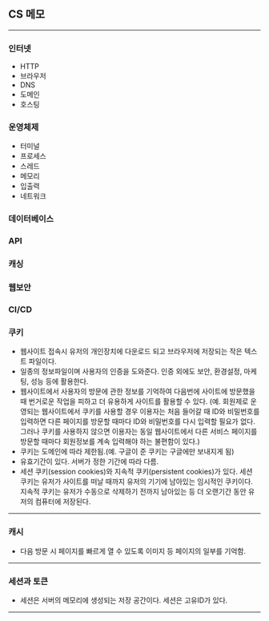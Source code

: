 ## CS 메모
---
### 인터넷
- HTTP
- 브라우저
- DNS
- 도메인
- 호스팅
### 운영체제
- 터미널
- 프로세스
- 스레드
- 메모리
- 입출력
- 네트워크
### 데이터베이스
### API
### 캐싱
### 웹보안
### CI/CD
### 쿠키
- 웹사이트 접속시 유저의 개인장치에 다운로드 되고 브라우저에 저장되는 작은 텍스트 파일이다.
- 일종의 정보파일이며 사용자의 인증을 도와준다. 인증 외에도 보안, 환경설정, 마케팅, 성능 등에 활용한다.
- 웹사이트에서 사용자의 방문에 관한 정보를 기억하여 다음번에 사이트에 방문했을 때 번거로운 작업을 피하고 더 유용하게 사이트를 활용할 수 있다. (예. 회원제로 운영되는 웹사이트에서 쿠키를 사용할 경우 이용자는 처음 들어갈 때 ID와 비밀번호를 입력하면 다른 페이지를 방문할 때마다 ID와 비밀번호를 다시 입력할 필요가 없다. 그러나 쿠키를 사용하지 않으면 이용자는 동일 웹사이트에서 다른 서비스 페이지를 방문할 때마다 회원정보를 계속 입력해야 하는 불편함이 있다.)
- 쿠키는 도메인에 따라 제한됨.(예. 구글이 준 쿠키는 구글에만 보내지게 됨)
- 유효기간이 있다. 서버가 정한 기간에 따라 다름.
- 세션 쿠키(session cookies)와 지속적 쿠키(persistent cookies)가 있다. 세션 쿠키는 유저가 사이트를 떠날 때까지 유저의 기기에 남아있는 임시적인 쿠키이다. 지속적 쿠키는 유저가 수동으로 삭제하기 전까지 남아있는 등 더 오랜기간 동안 유저의 컴퓨터에 저장된다.
---
### 캐시
- 다음 방문 시 페이지를 빠르게 열 수 있도록 이미지 등 페이지의 일부를 기억함.
---
### 세션과 토큰
- 세션은 서버의 메모리에 생성되는 저장 공간이다. 세션은 고유ID가 있다. 
---
